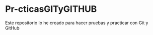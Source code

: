 # Pr-cticasGITyGITHUB
Este repositorio lo he creado para hacer pruebas y practicar con Git y GitHub
